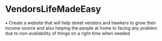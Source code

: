 # VendorsLifeMadeEasy
 • Create a website that will help street vendors and hawkers to grow their income source and also helping the people at home to facing any problem due to non-availability of things on a right time when needed
